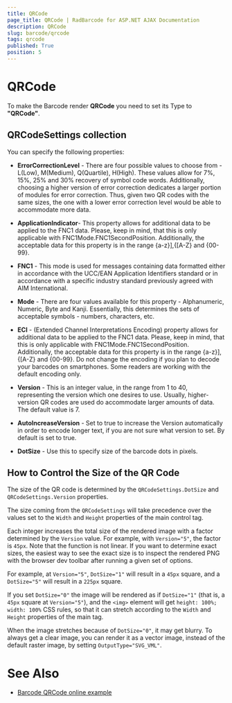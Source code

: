 ```yaml
---
title: QRCode
page_title: QRCode | RadBarcode for ASP.NET AJAX Documentation
description: QRCode
slug: barcode/qrcode
tags: qrcode
published: True
position: 5
---
```


# QRCode


To make the Barcode render **QRCode** you need to set its Type to **"QRCode"**.

## QRCodeSettings collection

You can specify the following properties:

* **ErrorCorrectionLevel** - There are four possible values to choose	from - L(Low), M(Medium), Q(Quartile), H(High). These values allow for 7%, 15%,	25% and 30% recovery of symbol code words. Additionally, choosing a higher version	of error correction dedicates a larger portion of modules for error correction.	Thus, given two QR codes with the same sizes, the one with a lower error correction	level would be able to accommodate more data.

* **ApplicationIndicator**- This property allows for additional data	to be applied to the FNC1 data. Please, keep in mind, that this is only applicable	with FNC1Mode.FNC1SecondPosition. Additionally, the acceptable data for this property	is in the range {a-z}],{[A-Z} and {00-99}.

* **FNC1** - This mode is used for messages containing data formatted	either in accordance with the UCC/EAN Application Identifiers standard or in accordance	with a specific industry standard previously agreed with AIM International.

* **Mode** - There are four values available for this property - Alphanumeric,	Numeric, Byte and Kanji. Essentially, this determines the sets of acceptable symbols	- numbers, characters, etc.

* **ECI** - (Extended Channel Interpretations Encoding) property allows	for additional data to be applied to the FNC1 data. Please, keep in mind, that this	is only applicable with FNC1Mode.FNC1SecondPosition. Additionally, the acceptable	data for this property is in the range {a-z}],{[A-Z} and {00-99}. Do not change	the encoding if you plan to decode your barcodes on smartphones. Some readers are	working with the default encoding only.

* **Version** - This is an integer value, in the range from 1 to 40,	representing the version which one desires to use. Usually, higher-version QR codes	are used do accommodate larger amounts of data. The default value is 7.

* **AutoIncreaseVersion** - Set to true to increase the Version automatically in order to encode longer text, if you are not sure what version to set. By default is set to true.

* **DotSize** - Use this to specify size of the barcode dots in pixels.

## How to Control the Size of the QR Code

The size of the QR code is determined by the `QRCodeSettings.DotSize` and `QRCodeSettings.Version` properties. 

The size coming from the `QRCodeSettings` will take precedence over the values set to the `Width` and `Height` properties of the main control tag.

Each integer increases the total size of the rendered image with a factor determined by the `Version` value. For example, with `Version="5"`, the factor is `45px`. Note that the function is not linear. If you want to determine exact sizes, the easiest way to see the exact size is to inspect the rendered PNG with the browser dev toolbar after running a given set of options.

For example, at `Version="5"`, `DotSize="1"` will result in a `45px` square, and a `DotSize="5"` will result in a `225px` square.

If you set `DotSize="0"` the image will be rendered as if `DotSize="1"` (that is, a `45px` square at `Version="5"`), and the `<img>` element will get `height: 100%; width: 100%` CSS rules, so that it can stretch according to the `Width` and `Height` properties of the main tag.

When the image stretches because of `DotSize="0"`, it may get blurry. To always get a clear image, you can render it as a vector image, instead of the default raster image, by setting `OutputType="SVG_VML"`.

# See Also

 * [Barcode QRCode online example](https://demos.telerik.com/aspnet-ajax/barcode/examples/qrcode/defaultcs.aspx)
